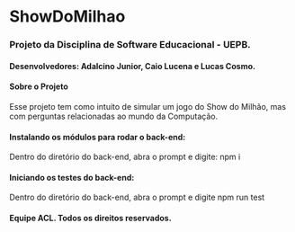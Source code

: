 # ShowDoMilhao
<h3>Projeto da Disciplina de Software Educacional - UEPB.</h3>

<h4>Desenvolvedores: Adalcino Junior, Caio Lucena e Lucas Cosmo.</h4>

<h4>Sobre o Projeto</h4>
Esse projeto tem como intuito de simular um jogo do Show do Milhão, mas com perguntas relacionadas ao mundo da Computação. </br>

<h4>Instalando os módulos para rodar o back-end:</h4>
Dentro do diretório do back-end, abra o prompt e digite: npm i

<h4>Iniciando os testes do back-end:</h4>
Dentro do diretório do back-end, abra o prompt e digite npm run test


<h4><b>Equipe ACL</b>. Todos os direitos reservados.</h4>